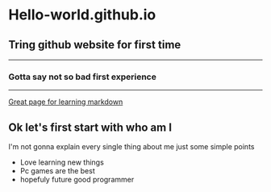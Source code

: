 # Hello-world.github.io
## Tring github website for first time
---------------------
### Gotta say not so bad **first experience**
------------------
[Great page for learning markdown](https://www.abhaytalreja.me/markdown-crash-course-learn-markdown-in-30-minutes-markdown-cheatsheet/)

## Ok let's first start with who am I
I'm not gonna explain every single thing about me 
just some simple points
- Love learning new things
- Pc games are the best
- hopefuly future good programmer
